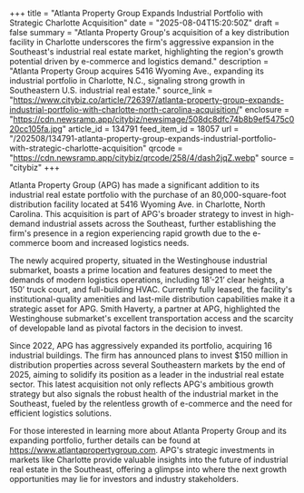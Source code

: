 +++
title = "Atlanta Property Group Expands Industrial Portfolio with Strategic Charlotte Acquisition"
date = "2025-08-04T15:20:50Z"
draft = false
summary = "Atlanta Property Group's acquisition of a key distribution facility in Charlotte underscores the firm's aggressive expansion in the Southeast's industrial real estate market, highlighting the region's growth potential driven by e-commerce and logistics demand."
description = "Atlanta Property Group acquires 5416 Wyoming Ave., expanding its industrial portfolio in Charlotte, N.C., signaling strong growth in Southeastern U.S. industrial real estate."
source_link = "https://www.citybiz.co/article/726397/atlanta-property-group-expands-industrial-portfolio-with-charlotte-north-carolina-acquisition/"
enclosure = "https://cdn.newsramp.app/citybiz/newsimage/508dc8dfc74b8b9ef5475c020cc105fa.jpg"
article_id = 134791
feed_item_id = 18057
url = "/202508/134791-atlanta-property-group-expands-industrial-portfolio-with-strategic-charlotte-acquisition"
qrcode = "https://cdn.newsramp.app/citybiz/qrcode/258/4/dash2jqZ.webp"
source = "citybiz"
+++

<p>Atlanta Property Group (APG) has made a significant addition to its industrial real estate portfolio with the purchase of an 80,000-square-foot distribution facility located at 5416 Wyoming Ave. in Charlotte, North Carolina. This acquisition is part of APG's broader strategy to invest in high-demand industrial assets across the Southeast, further establishing the firm's presence in a region experiencing rapid growth due to the e-commerce boom and increased logistics needs.</p><p>The newly acquired property, situated in the Westinghouse industrial submarket, boasts a prime location and features designed to meet the demands of modern logistics operations, including 18’-21’ clear heights, a 150’ truck court, and full-building HVAC. Currently fully leased, the facility's institutional-quality amenities and last-mile distribution capabilities make it a strategic asset for APG. Smith Haverty, a partner at APG, highlighted the Westinghouse submarket's excellent transportation access and the scarcity of developable land as pivotal factors in the decision to invest.</p><p>Since 2022, APG has aggressively expanded its portfolio, acquiring 16 industrial buildings. The firm has announced plans to invest $150 million in distribution properties across several Southeastern markets by the end of 2025, aiming to solidify its position as a leader in the industrial real estate sector. This latest acquisition not only reflects APG's ambitious growth strategy but also signals the robust health of the industrial market in the Southeast, fueled by the relentless growth of e-commerce and the need for efficient logistics solutions.</p><p>For those interested in learning more about Atlanta Property Group and its expanding portfolio, further details can be found at <a href="https://www.atlantapropertygroup.com" rel="nofollow" target="_blank">https://www.atlantapropertygroup.com</a>. APG's strategic investments in markets like Charlotte provide valuable insights into the future of industrial real estate in the Southeast, offering a glimpse into where the next growth opportunities may lie for investors and industry stakeholders.</p>